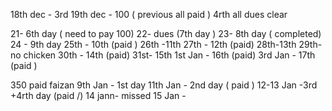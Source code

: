 18th dec - 3rd
19th dec - 100 ( previous all paid )  4rth 
all dues clear 

21- 6th day ( need to pay 100)
22- dues (7th day )
23- 8th day ( completed)
24 - 9th day
25th - 10th (paid )
26th -11th 
27th - 12th (paid)
28th-13th
29th- no chicken 
30th - 14th (paid)
31st- 15th
1st Jan - 16th (paid)
3rd Jan - 17th (paid )


350 paid faizan 
9th Jan - 1st day 
11th Jan - 2nd day ( paid )
12-13 Jan -3rd +4rth day (paid /)
14 jann- missed 
15 Jan - 